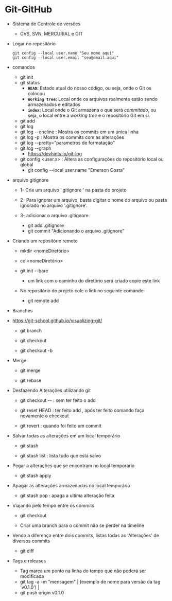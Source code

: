 # Git-GitHub

* Sistema de Controle de versões
  * CVS, SVN, MERCURIAL e GIT

* Logar no repositório

  ```
  git config --local user.name "Seu nome aqui"
  git config --local user.email "seu@email.aqui"
  ```

* comandos

  * git init 
  * git status
    * **`HEAD`:** Estado atual do nosso código, ou seja, onde o Git os colocou
    * **`Working tree`:** Local onde os arquivos realmente estão sendo armazenados e editados
    * **`index`:** Local onde o Git armazena o que será *commitado*, ou seja, o local entre a *working tree* e o repositório Git em si.
  * git add <nomeArquivo>
  * git log
  * git log --oneline     : Mostra os commits em um única linha
  * git log -p                : Mostra os commits com as alterações 
  * git log --pretty="parametros de formatação"
  * git log --graph
    * https://devhints.io/git-log
  * git config <user.x> : Altera as configurações do repositório local ou global
    * git config --local user.name "Emerson Costa"

* arquivo gitignore

  * 1- Crie um arquivo '.gitignore ' na pasta do projeto
  * 2- Para ignorar um arquivo, basta digitar o nome do arquivo ou pasta  ignorado no arquivo '.gitignore'.

  * 3-  adicionar o arquivo .gitignore
    * git add .gitignore
    * git commit "Adicionando o arquivo .gitignore"

  

* Criando um repositório remoto

  * mkdir <nomeDiretório>

  * cd <nomeDiretório>

  * git init --bare

    * um link com o caminho do diretório será criado copie este link

  * No repositório do projeto cole o link no seguinte comando:

    * git remote add <nomeServidor> <link>

      

* Branches

* https://git-school.github.io/visualizing-git/

  * git branch <nomeBranch>

  * git checkout <nomeBranch>

  * git checkout -b <nomeBranch>

    

* Merge

  * git merge <nomeBranch>

  * git rebase <nomeBranch>

    

* Desfazendo Alterações utilizando git

  * git checkout --<nomeArquivo> : sem ter feito o add

  * git reset HEAD <nomeArquivo> : ter feito add , após ter feito comando faça novamente o checkout

  * git revert <hashCommit> : quando foi feito um commit

    

* Salvar todas as alterações em um local temporário

  * git stash

  * git stash list : lista tudo que está salvo

    

* Pegar a alterações que se encontram no local temporário

  * git stash apply <numberList>

    

* Apagar as alterações armazenadas no local temporário

  * git stash pop : apaga a ultima alteração feita

    

* Viajando pelo tempo entre os commits

  * git checkout <HashCode>

  * Criar uma branch para o commit não se perder na timeline

    

* Vendo a diferença entre dois commits, listas todas as 'Alterações' de diversos commits

  * git diff <hashCodeInicial> <hashCodeFinal>

    

* Tags e releases

  * Tag marca um ponto na linha do tempo que não poderá ser modificada
  * git tag -a <nomeTag>  -m "mensagem" | (exemplo de nome para versão da tag 'v0.1.0') |
  * git push origin v0.1.0

